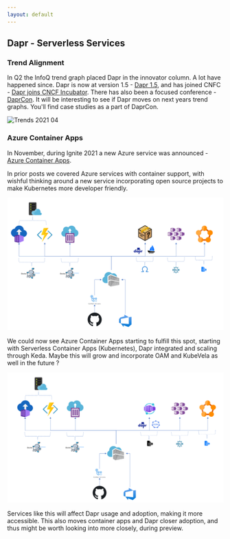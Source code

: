 ```yaml
---
layout: default
---
```


## Dapr - Serverless Services

### Trend Alignment
In Q2 the InfoQ trend graph placed Dapr in the innovator column. A lot have happened since. Dapr is now at version 1.5 - [Dapr 1.5](https://github.com/dapr/dapr/releases/), and has joined CNFC - [Dapr joins CNCF Incubator](https://www.cncf.io/blog/2021/11/03/dapr-distributed-application-runtime-joins-cncf-incubator/). There has also been a focused conference - [DaprCon](https://blog.dapr.io/posts/2021/10/21/thanks-for-a-great-first-daprcon/).
It will be interesting to see if Dapr moves on next years trend graphs. You'll find case studies as a part of DaprCon.

![Trends 2021 04](https://imgopt.infoq.com/fit-in/1200x2400/filters:quality(80)/filters:no_upscale()/articles/architecture-trends-2021/en/resources/1Architecture-2021-1618415938711.jpg)

### Azure Container Apps
In November, during Ignite 2021 a new Azure service was announced - [Azure Container Apps](https://azure.microsoft.com/en-us/services/container-apps/).

In prior posts we covered Azure services with container support, with wishful thinking around a new service incorporating open source projects to make Kubernetes more developer friendly.

![Service definition](assets/azure_container_paas.png)

We could now see Azure Container Apps starting to fulfill this spot, starting with Serverless Container Apps (Kubernetes), Dapr integrated and scaling through Keda. Maybe this will grow and incorporate OAM and KubeVela as well in the future ?

![Service definition](assets/azure_container_apps.png)

Services like this will affect Dapr usage and adoption, making it more accessible. This also moves container apps and Dapr closer adoption, and thus might be worth looking into more closely, during preview.



